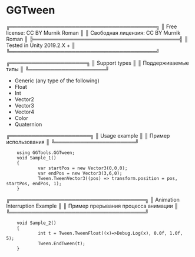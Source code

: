 # GGTween

╔════════════════════════════════════════╗
║ Free license: CC BY Murnik Roman       ║ 
║ Свободная лицензия: CC BY Murnik Roman ║
╠════════════════════════════════════════╣
║ Tested in Unity 2019.2.X +	         ║
╚════════════════════════════════════════╝


╔═════════════════════╗
║ Support types       ║
║ Поддерживаемые типы ║
╚═════════════════════╝
- Generic (any type of the following)
- Float
- Int
- Vector2
- Vector3
- Vector4
- Color
- Quaternion

╔══════════════════════╗
║ Usage example        ║
║ Пример использования ║
╚══════════════════════╝
		
		using GGTools.GGTween;
		void Sample_1()
		{
				var startPos = new Vector3(0,0,0);
				var endPos = new Vector3(3,6,0);
				Tween.TweenVector3((pos) => transform.position = pos, startPos, endPos, 1);
		}

╔═════════════════════════════════════╗
║ Animation Interruption Example      ║
║ Пример прерывания процесса анимации ║
╚═════════════════════════════════════╝
  
		void Sample_2()
		{
				int t = Tween.TweenFloat((x)=>Debug.Log(x), 0.0f, 1.0f, 5);
				Tween.EndTween(t);
		}
